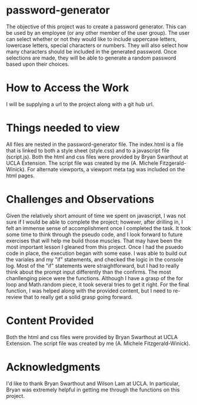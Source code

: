 # password-generator

The objective of this project was to create a password generator.  This can be used by an employee (or any other member of the user group). The user can select whether or not they would like to include uppercase letters, lowercase letters, special characters or numbers. They will also select how many characters should be included in the generated password.  Once selections are made, they will be able to generate a random password based upon their choices.

# How to Access the Work

I will be supplying a url to the project along with a git hub url.  

# Things needed to view

All files are nested in the password-generator file.  The index.html is a file that is linked to both a style sheet (style.css) and to a javascript file (script.js).  Both the html and css files were provided by Bryan Swarthout at UCLA Extension.  The script file was created by me (A. Michele Fitzgerald-Winick).  For alternate viewports, a viewport meta tag was included on the html pages.

# Challenges and Observations

Given the relatively short amount of time we spent on javascript, I was not sure if I would be able to complete the project; however,  after drilling in, I felt an immense sense of accomplishment once I completed the task.  It took some time to think through the pseudo code, and I look forward to future exercises that will help me build those muscles. That may have been the most important lesson I gleaned from this project. Once I had the psuedo code in place, the execution began with some ease.   I was able to build out the variales and my "if" statements, and checked the logic in the console log.  Most of the "if" statements were straightforward, but I had to really think about the prompt input differently than the confirms.  The most chanllenging piece were the functions.  Although I have a grasp of the for loop and Math.random piece, it took several tries to get it right.  For the final function, I was helped along with the provided content, but I need to re-review that to really get a solid grasp going forward.

# Content Provided

Both the html and css files were provided by Bryan Swarthout at UCLA Extension.  The script file was created by me (A. Michele Fitzgerald-Winick). 


# Acknowledgments

I'd like to thank Bryan Swarthout and Wilson Lam at UCLA.  In particular, Bryan was extremely helpful in getting me through the functions on this project.